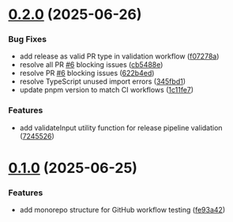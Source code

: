 # [0.2.0](https://github.com/aicd/aicd/compare/v0.1.0...v0.2.0) (2025-06-26)


### Bug Fixes

* add release as valid PR type in validation workflow ([f07278a](https://github.com/aicd/aicd/commit/f07278a379c969a1522812ab6fdb74b97c62838e))
* resolve all PR [#6](https://github.com/aicd/aicd/issues/6) blocking issues ([cb5488e](https://github.com/aicd/aicd/commit/cb5488ee04c349825055962422d7a74ce9c699df))
* resolve PR [#6](https://github.com/aicd/aicd/issues/6) blocking issues ([622b4ed](https://github.com/aicd/aicd/commit/622b4ed81d926201e1573389be3683937ed0097a))
* resolve TypeScript unused import errors ([345fbd1](https://github.com/aicd/aicd/commit/345fbd13ec762c4350e354ad3b30ded63afc4797))
* update pnpm version to match CI workflows ([1c11fe7](https://github.com/aicd/aicd/commit/1c11fe7c36867cc68c053fd67d97e50a851841f1))


### Features

* add validateInput utility function for release pipeline validation ([7245526](https://github.com/aicd/aicd/commit/72455260ead4ff443b2097302d27d8adf329dbc3))



# [0.1.0](https://github.com/aicd/aicd/compare/fe93a4218c90e68d3777f4fb6466efefd52ff5be...v0.1.0) (2025-06-25)


### Features

* add monorepo structure for GitHub workflow testing ([fe93a42](https://github.com/aicd/aicd/commit/fe93a4218c90e68d3777f4fb6466efefd52ff5be))



